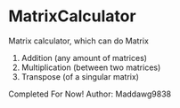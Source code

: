 # MatrixCalculator
Matrix calculator, which can do Matrix
1. Addition (any amount of matrices)
2. Multiplication (between two matrices)
3. Transpose (of a singular matrix)

Completed For Now!
Author: Maddawg9838
